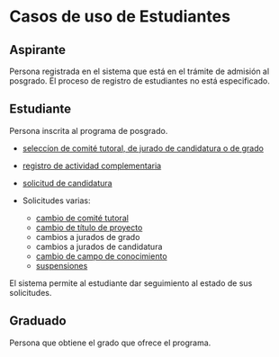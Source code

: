 # Casos de uso de Estudiantes

## Aspirante

Persona registrada en el sistema que está en el trámite de admisión al
posgrado. El proceso de registro de estudiantes no está especificado.






## Estudiante

Persona inscrita al programa de posgrado.
- [seleccíon de comité tutoral, de jurado de candidatura o de grado](seleccion_comite.md)

- [registro de actividad complementaria](registro_actividad_complementaria.md)

- [solicitud de candidatura](solicitud_candidatura.md)

- Solicitudes varias:
  - [cambio de comité tutoral](cambio_comite_tutoral.md)
  - [cambio de título de proyecto](cambio_titulo_proyecto.md)
  - cambios a jurados de grado
  - cambios a jurados de candidatura
  - [cambio de campo de conocimiento](solicitud_cambio_campo.md)
  - [suspensiones](solicitud_suspension.md)

  
El sistema permite al estudiante dar seguimiento al estado de sus solicitudes. 


## Graduado

Persona que obtiene el grado que ofrece el programa. 

